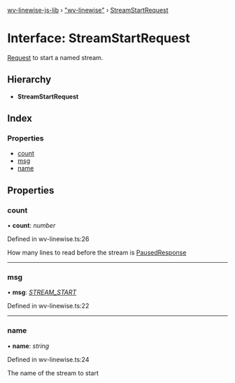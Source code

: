[wv-linewise-js-lib](../README.md) › ["wv-linewise"](../modules/_wv_linewise_.md) › [StreamStartRequest](_wv_linewise_.streamstartrequest.md)

# Interface: StreamStartRequest

[Request](../modules/_wv_linewise_.md#request) to start a named stream.

## Hierarchy

* **StreamStartRequest**

## Index

### Properties

* [count](_wv_linewise_.streamstartrequest.md#count)
* [msg](_wv_linewise_.streamstartrequest.md#msg)
* [name](_wv_linewise_.streamstartrequest.md#name)

## Properties

###  count

• **count**: *number*

Defined in wv-linewise.ts:26

How many lines to read before the stream is [PausedResponse](_wv_linewise_.pausedresponse.md)

___

###  msg

• **msg**: *[STREAM_START](../enums/_wv_linewise_.request_type.md#stream_start)*

Defined in wv-linewise.ts:22

___

###  name

• **name**: *string*

Defined in wv-linewise.ts:24

The name of the stream to start
